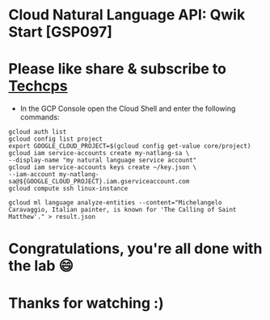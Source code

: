 
# Cloud Natural Language API: Qwik Start [GSP097]

# Please like share & subscribe to [Techcps](https://www.youtube.com/@techcps)

* In the GCP Console open the Cloud Shell and enter the following commands:

```
gcloud auth list
gcloud config list project
export GOOGLE_CLOUD_PROJECT=$(gcloud config get-value core/project)
gcloud iam service-accounts create my-natlang-sa \
--display-name "my natural language service account"
gcloud iam service-accounts keys create ~/key.json \
--iam-account my-natlang-sa@${GOOGLE_CLOUD_PROJECT}.iam.gserviceaccount.com
gcloud compute ssh linux-instance
```
```
gcloud ml language analyze-entities --content="Michelangelo Caravaggio, Italian painter, is known for 'The Calling of Saint Matthew'." > result.json
```

# Congratulations, you're all done with the lab 😄

# Thanks for watching :)
